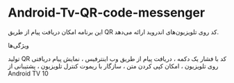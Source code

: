 # Android-Tv-QR-code-messenger
این برنامه امکان دریافت پیام از طریق QR کد روی تلویزیون‌های اندروید ارائه می‌دهد.

ویژگی‌ها

تولید QR کد با فشار یک دکمه ،
دریافت پیام از طریق وب اینترفیس ،
نمایش پیام دریافتی روی تلویزیون ،
امکان کپی کردن متن ،
سازگار با ریموت کنترل تلویزیون ،
پشتیبانی از Android TV 10
